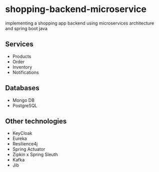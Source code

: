 # shopping-backend-microservice
implementing a shopping app backend using microservices architecture and spring boot java

## Services
* Products
* Order
* Inventory
* Notifications

## Databases
* Mongo DB
* PostgreSQL

## Other technologies
* KeyCloak
* Eureka
* Resilience4j
* Spring Actuator
* Zipkin x Spring Sleuth
* Kafka
* Jib
